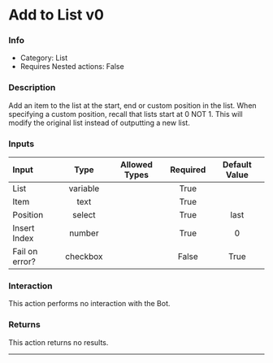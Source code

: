 # Add to List v0

### Info

- Category: List
- Requires Nested actions: False


### Description
Add an item to the list at the start, end or custom position in the list. When specifying a custom position, recall that lists start at 0 NOT 1. This will modify the original list instead of outputting a new list.


### Inputs

| Input | Type | Allowed Types | Required |  Default Value |
| :--- | :---: | :---: | :---: | :---: |
| List | variable |  | True |  |
| Item | text |  | True |  |
| Position | select |  | True | last |
| Insert Index | number |  | True | 0 |
| Fail on error? | checkbox |  | False | True |


### Interaction
This action performs no interaction with the Bot.

### Returns
This action returns no results.

---